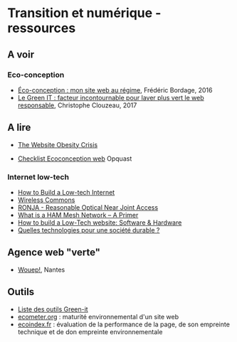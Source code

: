 # Transition et numérique - ressources

## A voir

### Eco-conception

- [Éco-conception : mon site web au régime](https://www.paris-web.fr/2016/conferences/eco-conception-mon-site-web-au-regime.php), Frédéric Bordage, 2016
- [Le Green IT : facteur incontournable pour laver plus vert le web responsable](https://www.paris-web.fr/2017/conferences/le-green-it-facteur-incontournable-pour-laver-plus-vert-le-web-responsable.php), Christophe Clouzeau, 2017

## A lire

- [The Website Obesity Crisis](http://idlewords.com/talks/website_obesity.htm)

- [Checklist Ecoconception web](https://checklists.opquast.com/ecoconception-web/) Opquast

### Internet low-tech

- [How to Build a Low-tech Internet](http://www.lowtechmagazine.com/2015/10/how-to-build-a-low-tech-internet.html)
- [Wireless Commons](http://web.archive.org/web/20120402222715/http://www.wirelesscommons.org/)
- [RONJA - Reasonable Optical Near Joint Access](https://en.wikipedia.org/wiki/RONJA)
- [What is a HAM Mesh Network – A Primer](http://oemcomm.org/ham-mesh-network-primer/)
- [How to build a Low-Tech website: Software & Hardware](https://homebrewserver.club/low-tech-website-howto.html)
- [Quelles technologies pour une société durable ?](https://atterrissage.org/technologies-societe-durable-65514b474700)

## Agence web "verte"

- [Wouep!](wouep.com), Nantes

## Outils

- [Liste des outils Green-it](https://collectif.greenit.fr/outils.html)
- [ecometer.org](http://ecometer.org) : maturité environnemental d'un site web
- [ecoindex.fr](http://www.ecoindex.fr/) : évaluation de la performance de la page, de son empreinte technique et de don empreinte environnementale